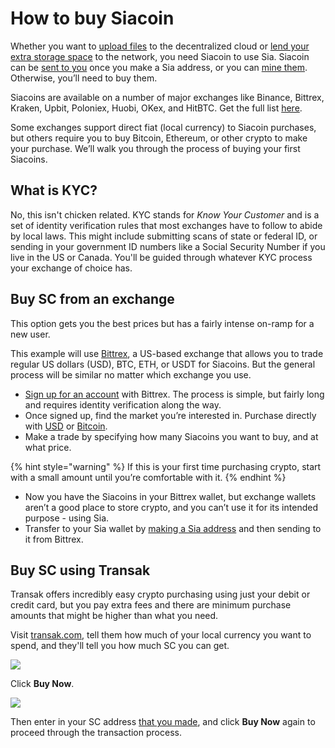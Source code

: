 # How to buy Siacoin

Whether you want to [upload files](../../../renting/renter-setup/managing-your-files.md#uploading) to the decentralized cloud or [lend your extra storage space](../../../hosting/about-hosting-on-sia.md) to the network, you need Siacoin to use Sia. Siacoin can be [sent to you](../../../your-sia-wallet/wallet-setup/how-to-make-a-sia-address.md) once you make a Sia address, or you can [mine them](broken-reference). Otherwise, you’ll need to buy them.

Siacoins are available on a number of major exchanges like Binance, Bittrex, Kraken, Upbit, Poloniex, Huobi, OKex, and HitBTC. Get the full list [here](https://airtable.com/shrq4MSLNxinvnaR7).

Some exchanges support direct fiat (local currency) to Siacoin purchases, but others require you to buy Bitcoin, Ethereum, or other crypto to make your purchase. We’ll walk you through the process of buying your first Siacoins.

## What is KYC?

No, this isn't chicken related. KYC stands for _Know Your Customer_ and is a set of identity verification rules that most exchanges have to follow to abide by local laws. This might include submitting scans of state or federal ID, or sending in your government ID numbers like a Social Security Number if you live in the US or Canada. You'll be guided through whatever KYC process your exchange of choice has.

## Buy SC from an exchange

This option gets you the best prices but has a fairly intense on-ramp for a new user.

This example will use [Bittrex](https://bittrex.com), a US-based exchange that allows you to trade regular US dollars (USD), BTC, ETH, or USDT for Siacoins. But the general process will be similar no matter which exchange you use.

* [Sign up for an account](https://bittrex.zendesk.com/hc/en-us/articles/115005329167-Creating-a-Bittrex-Account-and-Performing-Verification) with Bittrex. The process is simple, but fairly long and requires identity verification along the way.
* Once signed up, find the market you’re interested in. Purchase directly with [USD](https://bittrex.com/Market/Index?MarketName=USD-SC) or [Bitcoin](https://bittrex.com/Market/Index?MarketName=BTC-SC).
* Make a trade by specifying how many Siacoins you want to buy, and at what price.

{% hint style="warning" %}
If this is your first time purchasing crypto, start with a small amount until you’re comfortable with it.
{% endhint %}

* Now you have the Siacoins in your Bittrex wallet, but exchange wallets aren’t a good place to store crypto, and you can’t use it for its intended purpose - using Sia.
* Transfer to your Sia wallet by [making a Sia address](how-to-buy-siacoins.md) and then sending to it from Bittrex.

## Buy SC using Transak

Transak offers incredibly easy crypto purchasing using just your debit or credit card, but you pay extra fees and there are minimum purchase amounts that might be higher than what you need.

Visit [transak.com](https://transak.com), tell them how much of your local currency you want to spend, and they'll tell you how much SC you can get.

![](../../../.gitbook/assets/transak-widget.png)

Click **Buy Now**.

![](../../../.gitbook/assets/transak-widget-2.png)

Then enter in your SC address [that you made](../../../your-sia-wallet/wallet-setup/how-to-make-a-sia-address.md), and click **Buy Now** again to proceed through the transaction process.
